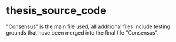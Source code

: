 # thesis_source_code

"Consensus" is the main file used, all additional files include testing grounds that have been merged into the final file "Consensus".
